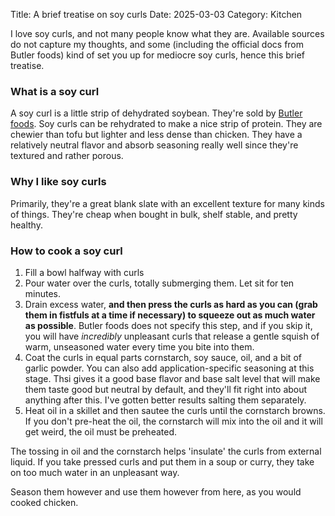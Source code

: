 Title: A brief treatise on soy curls
Date: 2025-03-03
Category: Kitchen

I love soy curls, and not many people know what they are. Available sources do not capture my thoughts, and some (including the official docs from Butler foods) kind of set you up for mediocre soy curls, hence this brief treatise.

### What is a soy curl

A soy curl is a little strip of dehydrated soybean. They're sold by [Butler foods](https://www.butlerfoods.com/soy-curls.html). Soy curls can be rehydrated to make a nice strip of protein. They are chewier than tofu but lighter and less dense than chicken. They have a relatively neutral flavor and absorb seasoning really well since they're textured and rather porous.

### Why I like soy curls

Primarily, they're a great blank slate with an excellent texture for many kinds of things. They're cheap when bought in bulk, shelf stable, and pretty healthy.

### How to cook a soy curl

1. Fill a bowl halfway with curls
2. Pour water over the curls, totally submerging them. Let sit for ten minutes.
3. Drain excess water, **and then press the curls as hard as you can (grab them in fistfuls at a time if necessary) to squeeze out as much water as possible**. Butler foods does not specify this step, and if you skip it, you will have _incredibly_ unpleasant curls that release a gentle squish of warm, unseasoned water every time you bite into them.
4. Coat the curls in equal parts cornstarch, soy sauce, oil, and a bit of garlic powder. You can also add application-specific seasoning at this stage. Thsi gives it a good base flavor and base salt level that will make them taste good but neutral by default, and they'll fit right into about anything after this. I've gotten better results salting them separately.
5. Heat oil in a skillet and then sautee the curls until the cornstarch browns. If you don't pre-heat the oil, the cornstarch will mix into the oil and it will get weird, the oil must be preheated.

The tossing in oil and the cornstarch helps 'insulate' the curls from external liquid. If you take pressed curls and put them in a soup or curry, they take on too much water in an unpleasant way.

Season them however and use them however from here, as you would cooked chicken.
